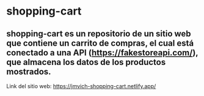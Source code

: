 # shopping-cart

## shopping-cart es un repositorio de un sitio web que contiene un carrito de compras, el cual está conectado a una API (https://fakestoreapi.com/), que almacena los datos de los productos mostrados.

Link del sitio web: https://jmvich-shopping-cart.netlify.app/

